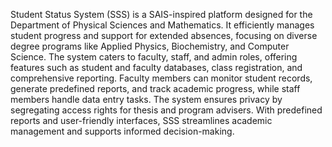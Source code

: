 Student Status System (SSS) is a SAIS-inspired platform designed for the Department of Physical Sciences and Mathematics.
It efficiently manages student progress and support for extended absences, focusing on diverse degree programs like Applied
Physics, Biochemistry, and Computer Science. The system caters to faculty, staff, and admin roles, offering features such as 
student and faculty databases, class registration, and comprehensive reporting. Faculty members can monitor student records, 
generate predefined reports, and track academic progress, while staff members handle data entry tasks. The system ensures privacy
by segregating access rights for thesis and program advisers. With predefined reports and user-friendly interfaces, SSS streamlines
academic management and supports informed decision-making.
